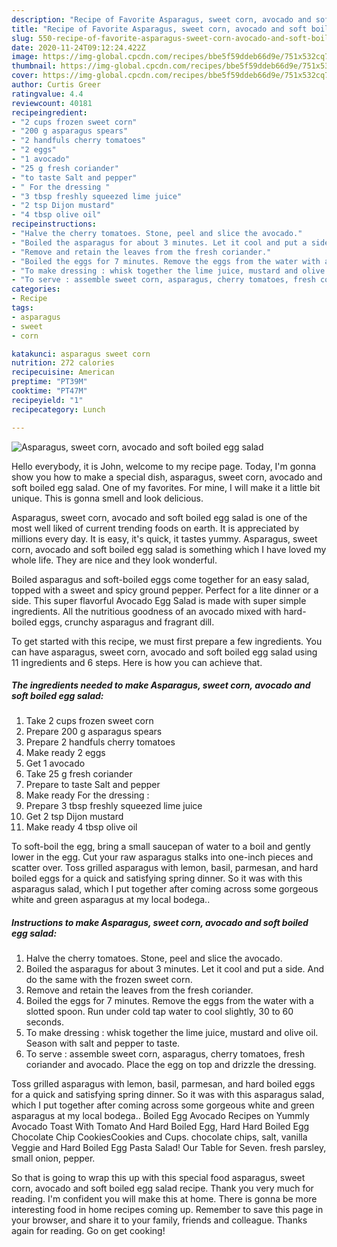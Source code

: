 ```yaml
---
description: "Recipe of Favorite Asparagus, sweet corn, avocado and soft boiled egg salad"
title: "Recipe of Favorite Asparagus, sweet corn, avocado and soft boiled egg salad"
slug: 550-recipe-of-favorite-asparagus-sweet-corn-avocado-and-soft-boiled-egg-salad
date: 2020-11-24T09:12:24.422Z
image: https://img-global.cpcdn.com/recipes/bbe5f59ddeb66d9e/751x532cq70/asparagus-sweet-corn-avocado-and-soft-boiled-egg-salad-recipe-main-photo.jpg
thumbnail: https://img-global.cpcdn.com/recipes/bbe5f59ddeb66d9e/751x532cq70/asparagus-sweet-corn-avocado-and-soft-boiled-egg-salad-recipe-main-photo.jpg
cover: https://img-global.cpcdn.com/recipes/bbe5f59ddeb66d9e/751x532cq70/asparagus-sweet-corn-avocado-and-soft-boiled-egg-salad-recipe-main-photo.jpg
author: Curtis Greer
ratingvalue: 4.4
reviewcount: 40181
recipeingredient:
- "2 cups frozen sweet corn"
- "200 g asparagus spears"
- "2 handfuls cherry tomatoes"
- "2 eggs"
- "1 avocado"
- "25 g fresh coriander"
- "to taste Salt and pepper"
- " For the dressing "
- "3 tbsp freshly squeezed lime juice"
- "2 tsp Dijon mustard"
- "4 tbsp olive oil"
recipeinstructions:
- "Halve the cherry tomatoes. Stone, peel and slice the avocado."
- "Boiled the asparagus for about 3 minutes. Let it cool and put a side. And do the same with the frozen sweet corn."
- "Remove and retain the leaves from the fresh coriander."
- "Boiled the eggs for 7 minutes. Remove the eggs from the water with a slotted spoon. Run under cold tap water to cool slightly, 30 to 60 seconds."
- "To make dressing : whisk together the lime juice, mustard and olive oil. Season with salt and pepper to taste."
- "To serve : assemble sweet corn, asparagus, cherry tomatoes, fresh coriander and avocado. Place the egg on top and drizzle the dressing."
categories:
- Recipe
tags:
- asparagus
- sweet
- corn

katakunci: asparagus sweet corn 
nutrition: 272 calories
recipecuisine: American
preptime: "PT39M"
cooktime: "PT47M"
recipeyield: "1"
recipecategory: Lunch

---
```



![Asparagus, sweet corn, avocado and soft boiled egg salad](https://img-global.cpcdn.com/recipes/bbe5f59ddeb66d9e/751x532cq70/asparagus-sweet-corn-avocado-and-soft-boiled-egg-salad-recipe-main-photo.jpg)

Hello everybody, it is John, welcome to my recipe page. Today, I'm gonna show you how to make a special dish, asparagus, sweet corn, avocado and soft boiled egg salad. One of my favorites. For mine, I will make it a little bit unique. This is gonna smell and look delicious.

Asparagus, sweet corn, avocado and soft boiled egg salad is one of the most well liked of current trending foods on earth. It is appreciated by millions every day. It is easy, it's quick, it tastes yummy. Asparagus, sweet corn, avocado and soft boiled egg salad is something which I have loved my whole life. They are nice and they look wonderful.

Boiled asparagus and soft-boiled eggs come together for an easy salad, topped with a sweet and spicy ground pepper. Perfect for a lite dinner or a side. This super flavorful Avocado Egg Salad is made with super simple ingredients. All the nutritious goodness of an avocado mixed with hard-boiled eggs, crunchy asparagus and fragrant dill.


To get started with this recipe, we must first prepare a few ingredients. You can have asparagus, sweet corn, avocado and soft boiled egg salad using 11 ingredients and 6 steps. Here is how you can achieve that.

<!--inarticleads1-->

##### The ingredients needed to make Asparagus, sweet corn, avocado and soft boiled egg salad:

1. Take 2 cups frozen sweet corn
1. Prepare 200 g asparagus spears
1. Prepare 2 handfuls cherry tomatoes
1. Make ready 2 eggs
1. Get 1 avocado
1. Take 25 g fresh coriander
1. Prepare to taste Salt and pepper
1. Make ready  For the dressing :
1. Prepare 3 tbsp freshly squeezed lime juice
1. Get 2 tsp Dijon mustard
1. Make ready 4 tbsp olive oil


To soft-boil the egg, bring a small saucepan of water to a boil and gently lower in the egg. Cut your raw asparagus stalks into one-inch pieces and scatter over. Toss grilled asparagus with lemon, basil, parmesan, and hard boiled eggs for a quick and satisfying spring dinner. So it was with this asparagus salad, which I put together after coming across some gorgeous white and green asparagus at my local bodega.. 

<!--inarticleads2-->

##### Instructions to make Asparagus, sweet corn, avocado and soft boiled egg salad:

1. Halve the cherry tomatoes. Stone, peel and slice the avocado.
1. Boiled the asparagus for about 3 minutes. Let it cool and put a side. And do the same with the frozen sweet corn.
1. Remove and retain the leaves from the fresh coriander.
1. Boiled the eggs for 7 minutes. Remove the eggs from the water with a slotted spoon. Run under cold tap water to cool slightly, 30 to 60 seconds.
1. To make dressing : whisk together the lime juice, mustard and olive oil. Season with salt and pepper to taste.
1. To serve : assemble sweet corn, asparagus, cherry tomatoes, fresh coriander and avocado. Place the egg on top and drizzle the dressing.


Toss grilled asparagus with lemon, basil, parmesan, and hard boiled eggs for a quick and satisfying spring dinner. So it was with this asparagus salad, which I put together after coming across some gorgeous white and green asparagus at my local bodega.. Boiled Egg Avocado Recipes on Yummly Avocado Toast With Tomato And Hard Boiled Egg, Hard Hard Boiled Egg Chocolate Chip CookiesCookies and Cups. chocolate chips, salt, vanilla Veggie and Hard Boiled Egg Pasta Salad! Our Table for Seven. fresh parsley, small onion, pepper. 

So that is going to wrap this up with this special food asparagus, sweet corn, avocado and soft boiled egg salad recipe. Thank you very much for reading. I'm confident you will make this at home. There is gonna be more interesting food in home recipes coming up. Remember to save this page in your browser, and share it to your family, friends and colleague. Thanks again for reading. Go on get cooking!

